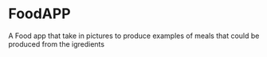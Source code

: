 # FoodAPP
 A Food app that take in pictures to produce examples of meals that could be produced from the igredients 
